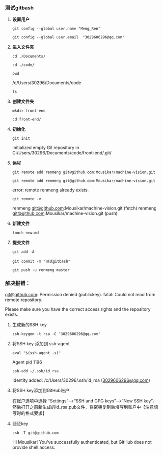 ### 测试gitbash

1. **设置用户**

    `git config --global user.name "Meng_Ren"`

    `git config --global user.email  "3029606296@qq.com"`

2. **进入文件夹**

    `cd ./Documents/`
    
    `cd ./code/`

    `pwd`
    
    /c/Users/30296/Documents/code
    
    `ls`

3. **创建文件夹**

    `mkdir front-end`
    
    `cd front-end/`
4. **初始化**

   `git init`

   Initialized empty Git repository in C:/Users/30296/Documents/code/front-end/.git/
5. **远程**

   `git remote add renmeng git@github.com:Mousikar/machine-vision.git`

   `git remote add renmeng git@github.com:Mousikar/machine-vision.git`
   
   error: remote renmeng already exists.
   
   `git remote -v`

   renmeng git@github.com:Mousikar/machine-vision.git (fetch)
   renmeng git@github.com:Mousikar/machine-vision.git (push)
6. **新建文件**

   `touch new.md`

7. **提交文件**

   `git add -A`
   
   `git commit -m "测试gitbash"`

   `git push -u renmeng master`

### 解决报错：
git@github.com: Permission denied (publickey).
fatal: Could not read from remote repository.

Please make sure you have the correct access rights
and the repository exists.


1. 生成新的SSH key

   `ssh-keygen -t rsa -C "3029606296@qq.com"`

2. 将SSH key 添加到 ssh-agent

   `eval "$(ssh-agent -s)"`

   Agent pid 1196

   `ssh-add ~/.ssh/id_rsa`

   Identity added: /c/Users/30296/.ssh/id_rsa (3029606296@qq.com)

3. 将SSH key添加到GitHub账户

   在账户选项中选择 “Settings”–>“SSH and GPG keys”–>“New SSH key”，然后打开之前新生成的id_rsa.pub文件，将密钥复制后填写到账户中【注意填写时的格式要求】

4. 验证key

   `ssh -T git@github.com`

   Hi Mousikar! You've successfully authenticated, but GitHub does not provide shell access.
